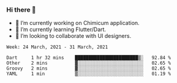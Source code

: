 ### Hi there 👋

<!--
**devcat37/devcat37** is a ✨ _special_ ✨ repository because its `README.md` (this file) appears on your GitHub profile.-->


- 🔭 I’m currently working on Chimicum application.
- 🌱 I’m currently learning Flutter/Dart.
- 👯 I’m looking to collaborate with UI designers.
<!-- - 🤔 I’m looking for help with ... -->

<!--START_SECTION:waka-->
```text
Week: 24 March, 2021 - 31 March, 2021

Dart     1 hr 32 mins    ███████████████████████▒░   92.84 % 
Other    2 mins          ▓░░░░░░░░░░░░░░░░░░░░░░░░   02.65 % 
Groovy   2 mins          ▓░░░░░░░░░░░░░░░░░░░░░░░░   02.65 % 
YAML     1 min           ▒░░░░░░░░░░░░░░░░░░░░░░░░   01.19 % 
```
<!--END_SECTION:waka-->

